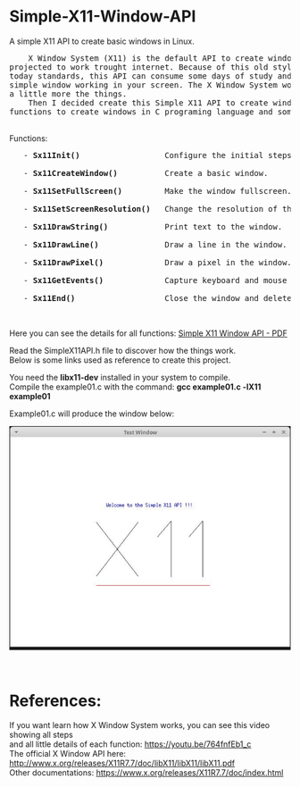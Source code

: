 # Simple-X11-Window-API
A simple X11 API to create basic windows in Linux.<br>
<pre>    X Window System (X11) is the default API to create windows in Linux. This is a very old API
projected to work trought internet. Because of this old style of programming compared to
today standards, this API can consume some days of study and research until you get a
simple window working in your screen. The X Window System work in a asynchronous way complicating
a little more the things.
    Then I decided create this Simple X11 API to create windows in Linux. This will offer basic
functions to create windows in C programing language and some example codes.</pre>
<br>
   Functions:
<br>
<pre>
   - <b>Sx11Init()</b>                  Configure the initial steps to create windows.<br>
   - <b>Sx11CreateWindow()</b>          Create a basic window.<br>
   - <b>Sx11SetFullScreen()</b>         Make the window fullscreen.<br>
   - <b>Sx11SetScreenResolution()</b>   Change the resolution of the screen monitor to other modes.<br>
   - <b>Sx11DrawString()</b>            Print text to the window.<br>
   - <b>Sx11DrawLine()</b>              Draw a line in the window.<br>
   - <b>Sx11DrawPixel()</b>             Draw a pixel in the window.<br>
   - <b>Sx11GetEvents()</b>             Capture keyboard and mouse events.<br>
   - <b>Sx11End()</b>                   Close the window and delete all resources.<br> 
   </pre>

  Here you can see the details for all functions: <a href="https://github.com/CristianoSimao/Simple-X11-Window-API/blob/main/Simple%20X11%20Window%20API.pdf">Simple X11 Window API - PDF</a>

  Read the SimpleX11API.h file to discover how the things work.<br>
  Below is some links used as reference to create this project.<br>
  
  You need the **libx11-dev** installed in your system to compile.<br>
  Compile the example01.c with the command: **gcc example01.c -lX11 example01**<br>
  
  Example01.c will produce the window below:<br>
  
  ![Simple X11 Window test](example01.jpg?raw=true "Simple X11 Window API test")
  
  <br>
  
  # References:
  If you want learn how X Window System works, you can see this video showing all steps <br>and all little details of each function: https://youtu.be/764fnfEb1_c
    <br>
    The official X Window API here: http://www.x.org/releases/X11R7.7/doc/libX11/libX11/libX11.pdf
    <br>
    Other documentations: https://www.x.org/releases/X11R7.7/doc/index.html
    <br>
